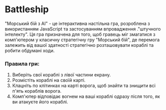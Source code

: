 # Battleship

"Морський бій з AI" - це інтерактивна настільна гра, розроблена з використанням JavaScript та застосуванням впровадження ."штучного інтелекту". Ця гра призначена для того, щоб гравець міг змагатися з комп'ютером у класичну стратегічну гру "Морський бій", де перемога залежить від вашої здатності стратегічно розташовувати кораблі та робити обдумані ходи.

### Правила гри:

1. Виберіть свої кораблі з лівої частини екрану.
2. Розмістіть кораблі на своїй карті.
3. Клацніть по клітинках на карті ворога, щоб знайти та знищити всі п'ять кораблів ворога.
4. Комп'ютер відповідає вогнем на ваші кораблі одразу після того, як ви атакуєте його кораблі.
